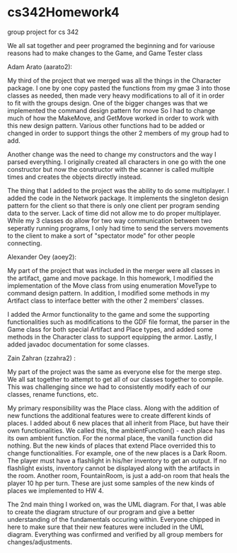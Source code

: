 # cs342Homework4
group project for cs 342

We all sat together and peer programed the beginning and for variouse reasons had to make changes to
the Game, and Game Tester class

Adam Arato (aarato2):

My third of the project that we merged was all the things in the Character package.
I one by one copy pasted the functions from my gmae 3 into those classes as needed, then made
very heavy modifications to all of it in order to fit with the groups design. One of the bigger
changes was that we implemented the command design pattern for move So I had to change much of how the MakeMove,
and GetMove worked in order to work with this new design pattern. Various other functions had to be added or changed
in order to support things the other 2 members of my group had to add.

Another change was the need to change my constructors and the way I parsed everything. I originally created all
characters in one go with the one constructor but now the constructor with the scanner is called multiple times and
creates the objects directly instead.

The thing that I added to the project was the ability to do some multiplayer. I added the code in the Network package.
It implements the singleton design pattern for the client so that there is only one client per program sending 
data to the server. Lack of time did not allow me to do proper multiplayer. While my 3 classes do allow for two way 
communication between two seperatly running programs, I only had time to send the servers movements to the client to
make a sort of "spectator mode" for other people connecting.

Alexander Oey (aoey2):

My part of the project that was included in the merger were all classes in the artifact,
game and move package. In this homework, I modified the implementation of the Move class
from using enumeration MoveType to command design pattern. In addition, I modified some 
methods in my Artifact class to interface better with the other 2 members' classes.

I added the Armor functionality to the game and some the supporting functionalities such
as modifications to the GDF file format, the parser in the Game class for both special
Artifact and Place types, and added some methods in the Character class to 
support equipping the armor. Lastly, I added javadoc documentation for some classes.


Zain Zahran (zzahra2) :

My part of the project was the same as everyone else for the merge step. We all sat together to
attempt to get all of our classes together to compile. This was challenging since we had to
consistently modify each of our classes, rename functions, etc. 

My primary responsibility was the Place class. Along with the addition of new functions
the additional features were to create different kinds of places. I added about 6 new
places that all inherit from Place, but have their own functionalities. We called this,
the ambientFunction() - each place has its own ambient function. For the normal place,
the vanilla function did nothing. But the new kinds of places that extend Place overrided this
to change functionalities. For example, one of the new places is a Dark Room. The player must have
a flashlight in his/her inventory to get an output. If no flashlight exists, inventory cannot be displayed
along with the artifacts in the room. Another room, FountainRoom, is just a add-on room that
heals the player 10 hp per turn. These are just some samples of the new kinds of places we implemented
to HW 4.

The 2nd main thing I worked on, was the UML diagram. For that, I was able to create the diagram structure
of our program and give a better understanding of the fundamentals occuring within. Everyone chipped in here
to make sure that their new features were included in the UML diagram. Everything was confirmed and verified
by all group members for changes/adjustments.


